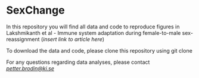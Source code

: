 # SexChange
In this repository you will find all data and code to reproduce figures in Lakshmikanth et al - Immune system adaptation during female-to-male sex-reassignment (*insert link to article here*)

To download the data and code, please clone this repository using git clone 

For any questions regarding data analyses, please contact *petter.brodin@ki.se*
